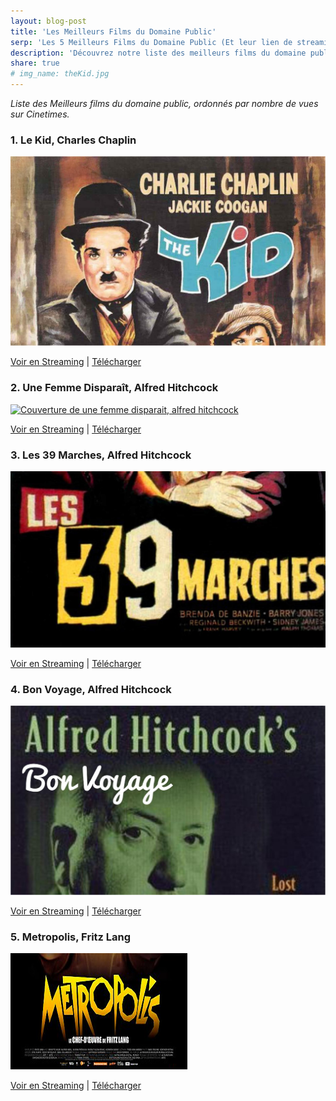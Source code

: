 ```yaml
---
layout: blog-post
title: 'Les Meilleurs Films du Domaine Public'
serp: 'Les 5 Meilleurs Films du Domaine Public (Et leur lien de streaming)'
description: 'Découvrez notre liste des meilleurs films du domaine public, que vous pourrez voir en streaming ou télécharger gratuitement.'
share: true
# img_name: theKid.jpg
---
```


*Liste des Meilleurs films du domaine public, ordonnés par nombre de vues sur Cinetimes.* 
###  **1.** Le Kid, Charles Chaplin
<a class="d-flex" href="http://cinetimes.org/the-kid-charlie-chaplin-francais/" ><img src="/img/poster_theKid.jpg" alt="Couverture de charles chaplin, the kid" title="Meilleurs Films du Domaine Public" class="mw-100 mr-md-5 mx-xs-0" ></a>

[Voir en Streaming](http://cinetimes.org/the-kid-charlie-chaplin-francais/) | [Télécharger](#)

### **2.** Une Femme Disparaît, Alfred Hitchcock
<a class="d-flex" href="http://cinetimes.org/une-femme-disparait/" ><img src="/img/poster_une_femme_disparait.jpg" alt="Couverture de une femme disparait, alfred hitchcock" title="Meilleurs Films du Domaine Public" class="mw-100 mr-md-5 mx-xs-0" ></a>

[Voir en Streaming](http://cinetimes.org/une-femme-disparait/) | [Télécharger](#)

### **3.** Les 39 Marches, Alfred Hitchcock
<a class="d-flex" href="http://cinetimes.org/les-39-marches/" ><img src="/img/poster_39marches.jpg" alt="Couverture des 39 Marches, alfred hitchcock" title="Meilleurs Films du Domaine Public" class="mw-100 mr-md-5 mx-xs-0" ></a>

[Voir en Streaming](http://cinetimes.org/les-39-marches/) | [Télécharger](#)

### **4.** Bon Voyage, Alfred Hitchcock
<a class="d-flex" href="http://cinetimes.org/bon-voyage-alfred-hitchcock/" ><img src="/img/poster_bonVoyage.jpg" alt="Couverture de bon voyage, alfred hitchcock" title="Meilleurs Films du Domaine Public" class="mw-100 mr-md-5 mx-xs-0" ></a>

[Voir en Streaming](http://cinetimes.org/bon-voyage-alfred-hitchcock/) | [Télécharger](#)

### **5.** Metropolis, Fritz Lang
<a class="d-flex" href="http://cinetimes.org/metropolis-fritz-lang/" ><img src="/img/poster_metropolis.png" alt="Couverture de Metropolis, Fritz Lang" title="Meilleurs Films du Domaine Public" class="w-100 mr-md-5 mx-xs-0" ></a>

[Voir en Streaming](http://cinetimes.org/metropolis-fritz-lang/) | [Télécharger](#)


<!-- Vous connaissez d'autres films du domaine public qui ne sont pas sur la liste? Laissez un commentaire ou modifiez la page a l'aide de l'icône à droite du titre. -->

<!-- A voir aussi: 
- [Les Meilleurs Dessins Animés du Domaine Public](#)
- [Liste des Films Du Domaine Public](#)
- [X Documentaires Tombés dans le Domaine Public (À Voir Absolument)](#)
 -->

<!-- #### Le Voyage dans la lune, Georges Méliès

#### L'homme de la Rue, Frank Capra

#### La fille du Docteur Jekyll - Edgar G. Ulmer

#### Le Carnaval des âmes (Carnival of Souls) - Herk Harvey

#### Cyrano de Bergerac - Michael Gordon

#### Faust, une légende allemande - Friedrich Wilhelm Murnau -->